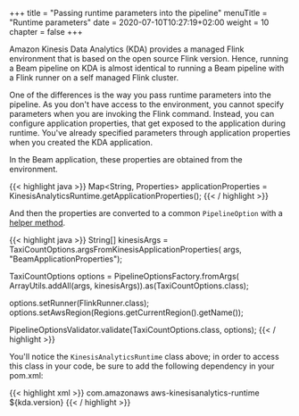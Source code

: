 +++
title = "Passing runtime parameters into the pipeline"
menuTitle = "Runtime parameters"
date = 2020-07-10T10:27:19+02:00
weight = 10
chapter = false
+++

Amazon Kinesis Data Analytics (KDA) provides a managed Flink environment that is based on the open source Flink version. Hence, running a Beam pipeline on KDA is almost identical to running a Beam pipeline with a Flink runner on a self managed Flink cluster.

One of the differences is the way you pass runtime parameters into the pipeline. As you don't have access to the environment, you cannot specify parameters when you are invoking the Flink command. Instead, you can configure application properties, that get exposed to the application during runtime. You've already specified parameters through application properties when you created the KDA application.

In the Beam application, these properties are obtained from the environment.

{{< highlight java >}}
Map<String, Properties> applicationProperties = KinesisAnalyticsRuntime.getApplicationProperties();
{{< / highlight >}}

And then the properties are converted to a common `PipelineOption` with a [helper method](https://github.com/aws-samples/amazon-kinesis-analytics-beam-taxi-consumer/blob/master/src/main/java/com/amazonaws/samples/beam/taxi/count/TaxiCountOptions.java#L59).

{{< highlight java >}}
String[] kinesisArgs = TaxiCountOptions.argsFromKinesisApplicationProperties(
    args, "BeamApplicationProperties");

TaxiCountOptions options = PipelineOptionsFactory.fromArgs(
    ArrayUtils.addAll(args, kinesisArgs)).as(TaxiCountOptions.class);

options.setRunner(FlinkRunner.class);
options.setAwsRegion(Regions.getCurrentRegion().getName());

PipelineOptionsValidator.validate(TaxiCountOptions.class, options);
{{< / highlight >}}


You'll notice the `KinesisAnalyticsRuntime` class above; in order to access this class in your code, be sure to add the following dependency in your pom.xml:

{{< highlight xml >}}
<dependency>
    <groupId>com.amazonaws</groupId>
    <artifactId>aws-kinesisanalytics-runtime</artifactId>
    <version>${kda.version}</version>
</dependency>
{{< / highlight >}}
